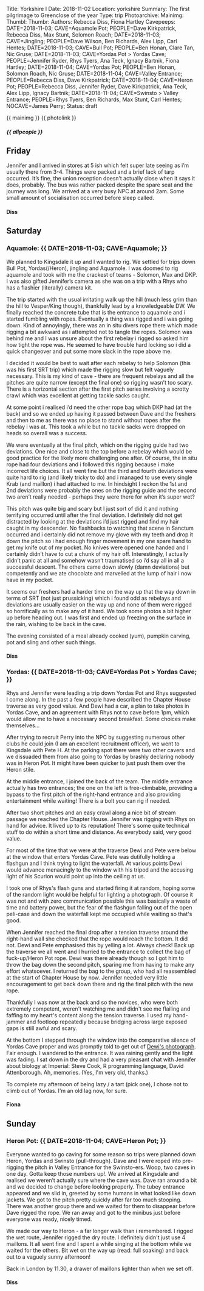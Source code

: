 Title: Yorkshire I
Date: 2018-11-02
Location: yorkshire
Summary: The first pilgrimage to Greenclose of the year
Type: trip
Photoarchive:
Mainimg: 
Thumbl: 
Thumbr: 
Authors: Rebecca Diss, Fiona Hartley
Cavepeeps: DATE=2018-11-03; CAVE=Aquamole Pot; PEOPLE=Dave Kirkpatrick, Rebecca Diss, Max Stunt, Solomon Roach;
           DATE=2018-11-03; CAVE=Jingling; PEOPLE=Dave Wilson, Ben Richards, Alex Lipp, Carl Hentes;
           DATE=2018-11-03; CAVE=Bull Pot; PEOPLE=Ben Honan, Clare Tan, Nic Gruse;
           DATE=2018-11-03; CAVE=Yordas Pot > Yordas Cave; PEOPLE=Jennifer Ryder, Rhys Tyers, Ana Teck, Ignacy Bartnik, Fiona Hartley;
           DATE=2018-11-04; CAVE=Yordas Pot; PEOPLE=Ben Honan, Solomon Roach, Nic Gruse;
           DATE=2018-11-04; CAVE=Valley Entrance; PEOPLE=Rebecca Diss, Dave Kirkpatrick;
           DATE=2018-11-04; CAVE=Heron Pot; PEOPLE=Rebecca Diss, Jennifer Ryder, Dave Kirkpatrick, Ana Teck, Alex Lipp, Ignacy Bartnik;
           DATE=2018-11-04; CAVE=Swinsto > Valley Entrance; PEOPLE=Rhys Tyers, Ben Richards, Max Stunt, Carl Hentes;
           NOCAVE=James Perry;
Status: draft

{{ mainimg }}
{{ photolink }}
##### {{ allpeople }}

## Friday

Jennifer and I arrived in stores at 5 ish which felt super late seeing as i’m usually there from 3-4. Things were packed and a brief lack of tarp occurred. It’s fine, the union reception doesn’t actually close when it says it does, probably. The bus was rather packed despite the spare seat and the journey was long. We arrived at a very busy NPC at around 2am. Some small amount of socialisation occurred before sleep called. 

#### Diss

## Saturday

### Aquamole: {{ DATE=2018-11-03; CAVE=Aquamole; }}

We planned to Kingsdale it up and I wanted to rig. We settled for trips down Bull Pot, Yordas(/Heron), jingling and Aquamole. I was doomed to rig aquamole and took with me the crackest of teams - Solomon, Max and DKP. I was also gifted Jennifer’s camera as she was on a trip with a Rhys who has a flashier (literally) camera kit. 

The trip started with the usual irritating walk up the hill (much less grim than the hill to Vesper/King though), thankfully lead by a knowledgeable DW. We finally reached the concrete tube that is the entrance to aquamole and i started fumbling with ropes. Eventually a thing was rigged and i was going down. Kind of annoyingly, there was an in situ divers rope there which made rigging a bit awkward as i attempted not to tangle the ropes. Solomon was behind me and I was unsure about the first rebelay i rigged so asked him how tight the rope was. He seemed to have trouble hard locking so i did a quick changeover and put some more slack in the rope above me. 

I decided it would be best to wait after each rebelay to help Solomon (this was his first SRT trip) which made the rigging slow but felt vaguely necessary. This is my kind of cave - there are frequent rebelays and all the pitches are quite narrow (except the final one) so rigging wasn’t too scary. There is a horizontal section after the first pitch series involving a scrotty crawl which was excellent at getting tackle sacks caught. 

At some point i realised i’d need the other rope bag which DKP had (at the back) and so we ended up having it passed between Dave and the freshers and then to me as there was no place to stand without ropes after the rebelay i was at. This took a while but no tackle sacks were dropped on heads so overall was a success. 

We were eventually at the final pitch, which on the rigging guide had two deviations. One nice and close to the top before a rebelay which would be good practice for the likely more challenging one after. Of course, the in situ rope had four deviations and i followed this rigging because i make incorrect life choices. It all went fine but the third and fourth deviations were quite hard to rig (and likely tricky to do) and i managed to use every single Krab (and maillon) i had attached to me. In hindsight I reckon the 1st and 2nd deviations were probably the ones on the rigging guide and the second two aren’t really needed - perhaps they were there for when it’s super wet? 

This pitch was quite big and scary but I just sort of did it and nothing terrifying occurred until after the final deviation. I definitely did not get distracted by looking at the deviations i’d just rigged and find my hair caught in my descender. No flashbacks to watching that scene in Sanctum occurred and i certainly did not remove my glove with my teeth and drop it down the pitch so i had enough finger movement in my one spare hand to get my knife out of my pocket. No knives were opened one handed and I certainly didn’t have to cut a chunk of my hair off. Interestingly, I actually didn’t panic at all and somehow wasn’t traumatised so i’d say all in all a successful descent. The others came down slowly (damn deviations) but competently and we ate chocolate and marvelled at the lump of hair i now have in my pocket. 

It seems our freshers had a harder time on the way up that the way down in terms of SRT (not just prussicking) which i found odd as rebelays and deviations are usually easier on the way up and none of them were rigged so horrifically as to make any of it hard. We took some photos a bit higher up before heading out. I was first and ended up freezing on the surface in the rain, wishing to be back in the cave.

The evening consisted of a meal already cooked (yum), pumpkin carving, pot and sling and other such things. 

#### Diss

### Yordas: {{ DATE=2018-11-03; CAVE=Yordas Pot > Yordas Cave; }}

Rhys and Jennifer were leading a trip down Yordas Pot and Rhys suggested I come along. In the past a few people have described the Chapter House traverse as very good value. And Dewi had a car, a plan to take photos in Yordas Cave, and an agreement with Rhys not to cave before 1pm, which would allow me to have a necessary second breakfast. Some choices make themselves... 

After trying to recruit Perry into the NPC by suggesting numerous other clubs he could join (I am an excellent recruitment officer), we went to Kingsdale with Pete H. At the parking spot there were two other cavers and we dissuaded them from also going to Yordas by brashly declaring nobody was in Heron Pot. It might have been quicker to just push them over the Heron stile.

At the middle entrance, I joined the back of the team. The middle entrance actually has two entrances; the one on the left is free-climbable, providing a bypass to the first pitch of the right-hand entrance and also providing entertainment while waiting! There is a bolt you can rig if needed.

After two short pitches and an easy crawl along a nice bit of stream passage we reached the Chapter House. Jennifer was rigging with Rhys on hand for advice. It lived up to its reputation! There's some quite technical stuff to do within a short time and distance. As everybody said, very good value.

For most of the time that we were at the traverse Dewi and Pete were below at the window that enters Yordas Cave. Pete was dutifully holding a flashgun and I think trying to light the waterfall. At various points Dewi would advance menacingly to the window with his tripod and the accusing light of his Scurion would point up into the ceiling at us.

I took one of Rhys's flash guns and started firing it at random, hoping some of the random light would be helpful for lighting a photograph. Of course it was not and with zero communication possible this was basically a waste of time and battery power, but the fear of the flashgun falling out of the open peli-case and down the waterfall kept me occupied while waiting so that's good.

When Jennifer reached the final drop after a tension traverse around the right-hand wall she checked that the rope would reach the bottom. It did not. Dewi and Pete emphasised this by yelling a lot. Always check! Back up the traverse we all went and I hurried to the entrance to collect the bag of fuck-up/Heron Pot rope. Dewi was there already though so I got him to throw the bag down the second pitch, sparing me from having to make any effort whatsoever. I returned the bag to the group, who had all reassembled at the start of Chapter House by now. Jennifer needed very little encouragement to get back down there and rig the final pitch with the new rope.

Thankfully I was now at the back and so the novices, who were both extremely competent, weren't watching me and didn't see me flailing and faffing to my heart's content along the tension traverse. I used my hand-jammer and footloop repeatedly because bridging across large exposed gaps is still awful and scary.

At the bottom I stepped through the window into the comparative silence of Yordas Cave proper and was promptly told to get out of [Dewi's photograph](https://www.flickr.com/photos/dewilloyd/45197078804/). Fair enough. I wandered to the entrance. It was raining gently and the light was fading. I sat down in the dry and had a very pleasant chat with Jennifer about biology at Imperial: Steve Cook, R programming language, David Attenborough. Ah, memories. (Yes, I'm very old, thanks.)

To complete my afternoon of being lazy / a tart (pick one), I chose not to climb out of Yordas. I'm an old lag now, for sure.

#### Fiona

## Sunday

### Heron Pot: {{ DATE=2018-11-04; CAVE=Heron Pot; }}

Everyone wanted to go caving for some reason so trips were planned down Heron, Yordas and Swinsto (pull-through). Dave and I were roped into pre-rigging the pitch in Valley Entrance for the Swinsto-ers. Woop, two caves in one day. Gotta keep those numbers up!. We arrived at Kingsdale and realised we weren’t actually sure where the cave was. Dave ran around a bit and we decided to change before looking properly. The tubey entrance appeared and we slid in, greeted by some humans in what looked like down jackets. We got to the pitch pretty quickly after far too much stooping. There was another group there and we waited for them to disappear before Dave rigged the rope. We ran away and got to the minibus just before everyone was ready, nicely timed. 

We made our way to Heron - a far longer walk than i remembered. I rigged the wet route, Jennifer rigged the dry route. I definitely didn't just use 4 maillons. It all went fine and I spent a while singing at the bottom while we waited for the others. Bit wet on the way up (read: full soaking) and back out to a vaguely sunny afternoon! 

Back in London by 11.30, a drawer of maillons lighter than when we set off.

#### Diss

